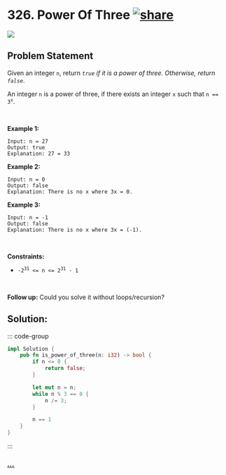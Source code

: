 # 326. Power Of Three [![share]](https://leetcode.com/problems/power-of-three/)

![][easy]

## Problem Statement

<p>Given an integer <code>n</code>, return <em><code>true</code> if it is a power of three. Otherwise, return <code>false</code></em>.</p>
<p>An integer <code>n</code> is a power of three, if there exists an integer <code>x</code> such that <code>n == 3<sup>x</sup></code>.</p>
<p> </p>
<p><strong class="example">Example 1:</strong></p>

```
Input: n = 27
Output: true
Explanation: 27 = 33
```

<p><strong class="example">Example 2:</strong></p>

```
Input: n = 0
Output: false
Explanation: There is no x where 3x = 0.
```

<p><strong class="example">Example 3:</strong></p>

```
Input: n = -1
Output: false
Explanation: There is no x where 3x = (-1).
```

<p> </p>
<p><strong>Constraints:</strong></p>
<ul>
<li><code>-2<sup>31</sup> &lt;= n &lt;= 2<sup>31</sup> - 1</code></li>
</ul>
<p> </p>
<strong>Follow up:</strong> Could you solve it without loops/recursion?

## Solution:

::: code-group

```rs [Rust]
impl Solution {
    pub fn is_power_of_three(n: i32) -> bool {
        if n <= 0 {
            return false;
        }

        let mut n = n;
        while n % 3 == 0 {
            n /= 3;
        }

        n == 1
    }
}

```

:::

### [_..._](#)

```

```

<!----------------------------------{ link }--------------------------------->

[share]: https://graph.org/file/3ea5234dda646b71c574a.png
[easy]: https://img.shields.io/badge/Difficulty-Easy-bright.svg
[medium]: https://img.shields.io/badge/Difficulty-Medium-yellow.svg
[hard]: https://img.shields.io/badge/Difficulty-Hard-red.svg
